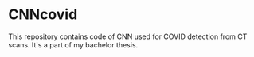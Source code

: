 # CNNcovid
This repository contains code of CNN used for COVID detection from CT scans. It's a part of my bachelor thesis. 
